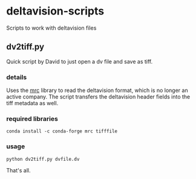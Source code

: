 # deltavision-scripts
Scripts to work with deltavision files

## dv2tiff.py

Quick script by David to just open a dv file and save as tiff.

### details

Uses the [mrc](https://github.com/tlambert03/mrc) library to read the deltavision format, which is no longer an active company. The script transfers the deltavision header fields into the tiff metadata as well.

### required libraries

```
conda install -c conda-forge mrc tifffile
```

### usage

```
python dv2tiff.py dvfile.dv
```

That's all.
